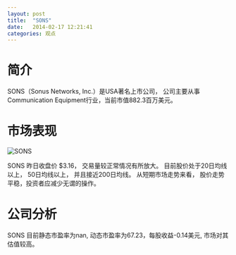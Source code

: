 ```yaml
---
layout: post
title:  "SONS"
date:   2014-02-17 12:21:41
categories: 观点
---
```


# 简介
SONS（Sonus Networks, Inc.）是USA著名上市公司，
公司主要从事Communication Equipment行业，当前市值882.3百万美元。

# 市场表现

![SONS](http://finviz.com/chart.ashx?t=SONS&ty=c&ta=1&p=d&s=l)

SONS 昨日收盘价 $3.16，
交易量较正常情况有所放大。
目前股价处于20日均线以上，
50日均线以上，
并且接近200日均线。
从短期市场走势来看，
股价走势平稳，投资者应减少无谓的操作。

# 公司分析
SONS 目前静态市盈率为nan, 动态市盈率为67.23，每股收益-0.14美元,
市场对其估值较高。
